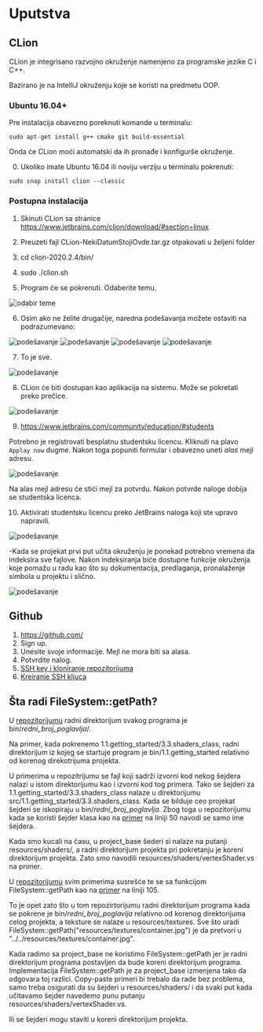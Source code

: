 # Uputstva

## CLion
CLion je integrisano razvojno okruženje namenjeno za programske jezike C i C++.

Bazirano je na IntelliJ okruženju koje se koristi na predmetu OOP.

### Ubuntu 16.04+
Pre instalacija obavezno poreknuti komande u terminalu:

`sudo apt-get install g++ cmake git build-essential`

Onda će CLion moći automatski da ih pronađe i konfigurše okruženje.

0) Ukoliko imate Ubuntu 16.04 ili noviju verziju u terminalu pokrenuti:

`sudo snap install clion --classic`

### Postupna instalacija

1) Skinuti CLion sa stranice https://www.jetbrains.com/clion/download/#section=linux

2) Preuzeti fajl CLion-NekiDatumStojiOvde.tar.gz otpakovati u željeni folder

3) cd clion-2020.2.4/bin/

4) sudo ./clion.sh

5) Program će se pokrenuti. Odaberite temu.

![odabir teme](img/clion_01.png)

6) Osim ako ne želite drugačije, naredna podešavanja možete ostaviti na podrazumevano:

![podešavanje](img/clion_02.png)
![podešavanje](img/clion_03.png)
![podešavanje](img/clion_04.png)
![podešavanje](img/clion_05.png)

7) To je sve.

![podešavanje](img/clion_06.png)

8) CLion će biti dostupan kao aplikacija na sistemu. Može se pokretati preko prečice.

![podešavanje](img/clion_07.png)


9) https://www.jetbrains.com/community/education/#students

Potrebno je registrovati besplatnu studentsku licencu. Kliknuti na plavo `Applay now` dugme.
Nakon toga popuniti formular i obavezno uneti *alas* mejl adresu.

![podešavanje](img/clion_09.png)

Na alas mejl adresu će stići mejl za potvrdu. Nakon potvrde naloge dobija se studentska
licenca.

10) Aktivirati studentsku licencu preko JetBrains naloga koji ste upravo napravili.

![podešavanje](img/clion_10.png)


-Kada se projekat prvi put učita okruženju je ponekad potrebno vremena da indeksira sve fajlove.
Nakon indeksiranja biće dostupne funkcije okruženja koje pomažu u radu kao što su dokumentacija,
predlaganja, pronalaženje simbola u projektu i slično.

![podešavanje](img/clion_08.png)

## Github  
1) https://github.com/  
2) Sign up.  
3) Unesite svoje informacije. Mejl ne mora biti sa alasa.  
4) Potvrdite nalog.  
5) [SSH key i kloniranje repozitorijuma](https://www.youtube.com/watch?v=Z3ELWci34cM)  
6) [Kreiranje SSH kljuca](https://www.youtube.com/watch?v=WgZIv5HI44o)  


## Šta radi FileSystem::getPath?

U [repozitorijumu](https://github.com/matf-racunarska-grafika/LearnOpenGL/) radni direktorijum svakog programa je bin/*redni_broj_poglavlja*/.

Na primer, kada pokrenemo 1.1.getting_started/3.3.shaders_class, radni direktorijum iz kojeg se startuje program je
bin/1.1.getting_started relativno od korenog direkotrijuma projekta.

U primerima u repozitrijumu se fajl koji sadrži izvorni kod nekog šejdera nalazi u istom direktorijumu kao 
i izvorni kod tog primera. Tako se šejderi za 1.1.getting_started/3.3.shaders_class nalaze u direktorijumu
src/1.1.getting_started/3.3.shaders_class. Kada se bilduje ceo projekat šejderi se iskopiraju
u bin/*redni_broj_poglavlja*. Zbog toga u repozitorijumu kada se koristi šejder klasa kao na [primer](https://github.com/matf-racunarska-grafika/LearnOpenGL/blob/master/src/1.getting_started/3.3.shaders_class/shaders_class.cpp) na liniji 50 navodi se samo ime šejdera.

Kada smo kucali na času, u project_base šederi si nalaze na putanji resources/shaders/, a radni direktorijum projekta pri pokretanju je
koreni direktorijum projekta. Zato smo navodili resources/shaders/vertexShader.vs na primer.

U [repozitorijumu](https://github.com/matf-racunarska-grafika/LearnOpenGL/)  svim primerima susrešće te se sa funkcijom
FileSystem::getPath kao na [primer](https://github.com/matf-racunarska-grafika/LearnOpenGL/blob/master/src/1.getting_started/4.1.textures/textures.cpp) na
liniji 105.

To je opet zato što u tom repozirtorijumu radni direktorijum programa kada se pokrene je bin/*redni_broj_poglavlja* relativno od korenog direktorijuma
celog projekta, a teksture se nalaze u resources/textures. Sve što uradi FileSystem::getPath("resources/textures/container.jpg") je da pretvori
u "../../resources/textures/container.jpg".


Kada radimo sa project_base ne koristimo FileSystem::getPath jer je radni direktorijum programa postavljen da bude koreni direktorijum programa.
Implementacija FileSystem::getPath je za project_base izmenjena tako da odgovara toj razlici. Copy-paste primeri bi trebalo da rade bez problema,
samo treba osigurati da su šejderi u resources/shaders/ i da svaki put kada učitavamo šejder navedemo punu putanju
resources/shaders/vertexShader.vs.

Ili se šejderi mogu staviti u koreni direktorijum projekta.





